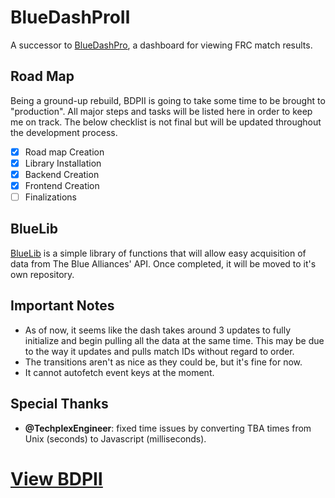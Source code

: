 # BlueDashProⅡ

A successor to [BlueDashPro](https://github.com/sykeben/BlueDashPro), a dashboard for viewing FRC match results.

## Road Map

Being a ground-up rebuild, BDPⅡ is going to take some time to be brought to "production". All major steps and tasks will be listed here in order to keep me on track. The below checklist is not final but will be updated throughout the development process.

- [x]  Road map Creation
- [x]  Library Installation
- [x]  Backend Creation
- [x]  Frontend Creation
- [ ]  Finalizations

## BlueLib

[BlueLib](backend/bluelib.js) is a simple library of functions that will allow easy acquisition of data from The Blue Alliances' API. Once completed, it will be moved to it's own repository.

## Important Notes

- As of now, it seems like the dash takes around 3 updates to fully initialize and begin pulling all the data at the same time. This may be due to the way it updates and pulls match IDs without regard to order.
- The transitions aren't as nice as they could be, but it's fine for now.
- It cannot autofetch event keys at the moment.

## Special Thanks

- **@TechplexEngineer**: fixed time issues by converting TBA times from Unix (seconds) to Javascript (milliseconds).

# [View BDPⅡ](https://sykeben.github.io/BlueDashProII)
